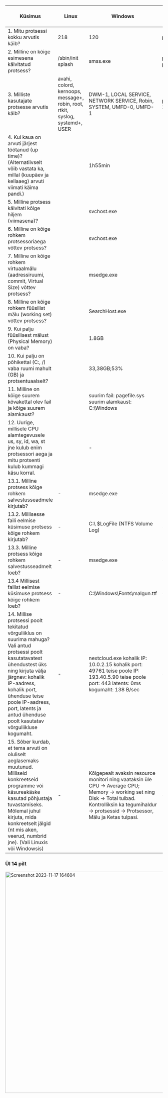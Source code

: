 |  Küsimus |  Linux |  Windows |  Linuxis kasutatud käsklus	 |  Windowsis kasutatud tööriist |
|-----|-----|-----|-----|-----|
| 1. Mitu protsessi kokku arvutis käib? | 218  |  120 | ps -aux | wc -l  |  Tegumihaldur -> Jõudlus |
| 2. Milline on kõige esimesena käivitatud protsess? | /sbin/init splash  | smss.exe  | ps axo pid,cmd,comm,etime  | process explorer -> start time  |
| 3. Milliste kasutajate protsesse arvutis käib? | avahi, colord, kernoops, message+, robin, root, rtkit, syslog, systemd+, USER  | DWM-1, LOCAL SERVICE, NETWORK SERVICE, Robin, SYSTEM, UMFD-0, UMFD-1  | ps aux &#124; cut -d ' ' -f 1 &#124; sort -u | Tegumihaldur -> Üksikasjad -> Kasutajanimi |
|4. Kui kaua on arvuti järjest töötanud (up time)? (Alternatiivselt võib vastata ka, millal (kuupäev ja kellaaeg) arvuti viimati käima pandi.)  |   | 1h55min  |   | Tegumihaldur -> Jõudlus -> CPU -> Tööaeg  |
|5. Milline protsess käivitati kõige hiljem (viimasena)? |   | svchost.exe  |   |  process explorer -> start time |
|6. Milline on kõige rohkem protsessoriaega võttev protsess?  |   | svchost.exe  |   |  process explorer -> CPU time |
|7. Milline on kõige rohkem virtuaalmälu (aadressiruumi, commit, Virtual Size) võttev protsess?  |   | msedge.exe  |   | process explorer -> virtual size  |
| 8. Milline on kõige rohkem füüsilist mälu (working set) võttev protsess? |   | SearchHost.exe |   | process explorer -> working set  |
|9. Kui palju füüsilisest mälust (Physical Memory) on vaba?  |   |  1.8GB |   | Tegumihaldur -> jõudlus -> mälu |
| 10. Kui palju on põhikettal (C:, /) vaba ruumi mahult (GB) ja protsentuaalselt? |   | 33,38GB;53%  |   | Kettahaldus  |
|11. Milline on kõige suurem kõvakettal olev fail ja kõige suurem alamkaust?  |   | suurim fail: pagefile.sys     suurim alamkaust: C:\Windows  |   |  WinDirStat |
|12. Uurige, millisele CPU alamtegevusele us, sy, id, wa, st jne kulub enim protsessori aega ja mitu protsenti kulub kummagi käsu korral.  |   | -  |   | -  |
|13.1. Milline protsess kõige rohkem salvestusseadmele kirjutab?  |  - | msedge.exe  | -  | resource monitor -> disk -> write (B/sec)   |
|13.2. Millisesse faili eelmise küsimuse protsess kõige rohkem kirjutab?  |  - |  C:\ $LogFile (NTFS Volume Log) |  - |  resource monitor -> disk -> file |
| 13.3. Milline protsess kõige rohkem salvestusseadmelt loeb? |  - | msedge.exe  | -  | resource monitor -> disk -> write (B/sec)   |
| 13.4 Millisest failist eelmise küsimuse protsess kõige rohkem loeb? | -  | C:\Windows\Fonts\malgun.ttf  |  - | resource monitor -> disk -> file  |
|14. Millise protsessi poolt tekitatud võrguliiklus on suurima mahuga? Vali antud protsessi poolt kasutatavatest ühendustest üks ning kirjuta välja järgnev: kohalik IP-aadress, kohalik port, ühenduse teise poole IP-aadress, port, latents ja antud ühenduse poolt kasutatav võrguliikluse kogumaht. | -  |  nextcloud.exe kohalik IP: 10.0.2.15 kohalik port: 49761 teise poole IP: 193.40.5.90 teise poole port: 443 latents: 0ms kogumaht: 138 B/sec| - |  resource monitor -> network -> network activity ja TCP connections |
|15. Sõber kurdab, et tema arvuti on oluliselt aeglasemaks muutunud. Milliseid konkreetseid programme või käsureakäske kasutad põhjustaja tuvastamiseks. Mõlemal juhul kirjuta, mida konkreetselt jälgid (nt mis aken, veerud, numbrid jne). (Vali Linuxis või Windowsis)  | -  | Kõigepealt avaksin resource monitori ning vaataksin üle CPU -> Average CPU; Memory -> working set ning Disk -> Total tulbad. Kontrolliksin ka tegumihaldur -> protsessid -> Protsessor, Mälu ja Ketas tulpasi.  |  - | resource monitor, tegumihaldur  |

### Ül 14 pilt
<img width="704" alt="Screenshot 2023-11-17 164604" src="https://github.com/RobinHenrik/opsys23/assets/144727763/614263ef-de07-4a69-87d0-36c0fa530b27">


